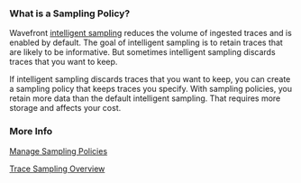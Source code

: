 ### What is a Sampling Policy? 

Wavefront [intelligent sampling](http://docs-sandbox-b.wavefront.com/trace_data_sampling.html) reduces the volume of ingested traces and is enabled by default. The goal of intelligent sampling is to retain traces that are likely to be informative. But sometimes intelligent sampling discards traces that you want to keep. 

If intelligent sampling discards traces that you want to keep, you can create a sampling policy that keeps traces you specify. With sampling policies, you retain more data than the default intelligent sampling. That requires more storage and affects your cost. 

### More Info

[Manage Sampling Policies](https://docs.wavefront.com/trace_sampling_policies.html)

[Trace Sampling Overview](https://docs.wavefront.com/trace_data_sampling.html#how-it-works)

